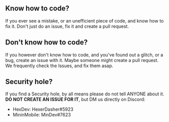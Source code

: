 ## Know how to code?
If you ever see a mistake, or an unefficient piece of code, and know how to fix it. Don't just do an issue, fix it and create a pull request.

## Don't know how to code?
If you however don't know how to code, and you've found out a glitch, or a bug, create an issue with it. Maybe someone might create a pull request. We frequently check the Issues, and fix them asap.

## Security hole?
If you find a Security hole, by all means please do not tell ANYONE about it. **DO NOT CREATE AN ISSUE FOR IT**, but DM us directly on Discord:

- HexDev: HexerDasher#5923
- MininMobile: MinDev#7623
